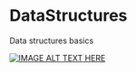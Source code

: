 # DataStructures
Data structures basics

[![IMAGE ALT TEXT HERE](https://img.youtube.com/vi/VBMGnAPfmsY/0.jpg)](https://www.youtube.com/watch?v=VBMGnAPfmsY)
